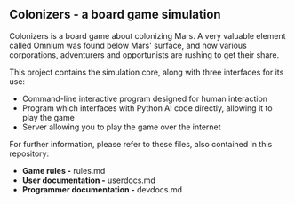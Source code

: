 ﻿## Colonizers - a board game  simulation

Colonizers is a board game about colonizing Mars. A very valuable element called Omnium was found below Mars' surface, and now various corporations, adventurers and opportunists are rushing to get their share.

This project contains the simulation core, along with three interfaces for its use:

 - Command-line interactive program designed for human interaction
 - Program which interfaces with Python AI code directly, allowing it to play the game
 - Server allowing you to play the game over the internet

For further information, please refer to these files, also contained in this repository:

 - **Game rules -** rules.md
 - **User documentation -**  userdocs.md
 - **Programmer documentation -** devdocs.md

